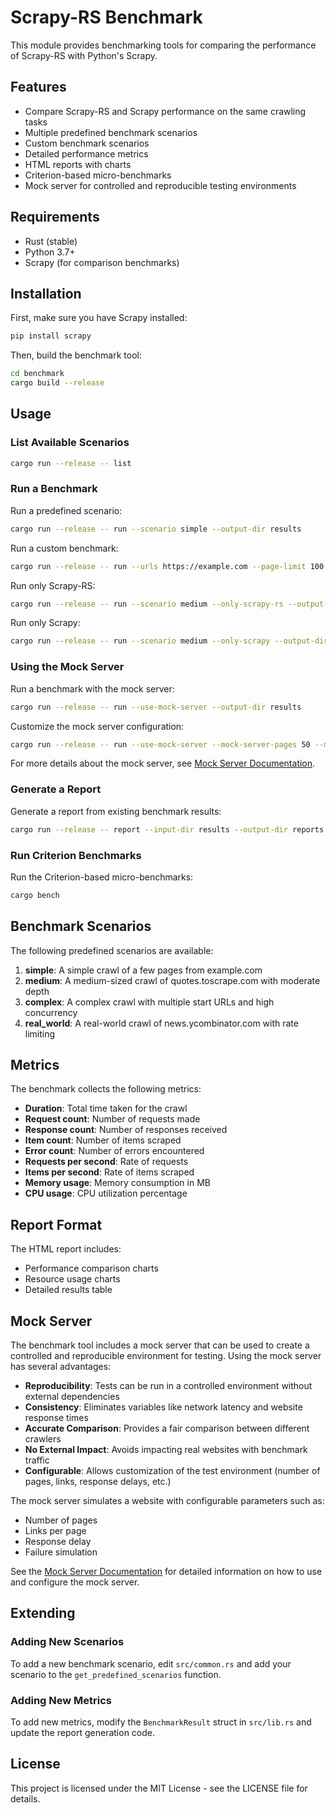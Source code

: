 # Scrapy-RS Benchmark

This module provides benchmarking tools for comparing the performance of Scrapy-RS with Python's Scrapy.

## Features

- Compare Scrapy-RS and Scrapy performance on the same crawling tasks
- Multiple predefined benchmark scenarios
- Custom benchmark scenarios
- Detailed performance metrics
- HTML reports with charts
- Criterion-based micro-benchmarks
- Mock server for controlled and reproducible testing environments

## Requirements

- Rust (stable)
- Python 3.7+
- Scrapy (for comparison benchmarks)

## Installation

First, make sure you have Scrapy installed:

```bash
pip install scrapy
```

Then, build the benchmark tool:

```bash
cd benchmark
cargo build --release
```

## Usage

### List Available Scenarios

```bash
cargo run --release -- list
```

### Run a Benchmark

Run a predefined scenario:

```bash
cargo run --release -- run --scenario simple --output-dir results
```

Run a custom benchmark:

```bash
cargo run --release -- run --urls https://example.com --page-limit 100 --max-depth 2 --concurrent-requests 8 --output-dir results
```

Run only Scrapy-RS:

```bash
cargo run --release -- run --scenario medium --only-scrapy-rs --output-dir results
```

Run only Scrapy:

```bash
cargo run --release -- run --scenario medium --only-scrapy --output-dir results
```

### Using the Mock Server

Run a benchmark with the mock server:

```bash
cargo run --release -- run --use-mock-server --output-dir results
```

Customize the mock server configuration:

```bash
cargo run --release -- run --use-mock-server --mock-server-pages 50 --mock-server-links 5 --output-dir results
```

For more details about the mock server, see [Mock Server Documentation](README_MOCK_SERVER.md).

### Generate a Report

Generate a report from existing benchmark results:

```bash
cargo run --release -- report --input-dir results --output-dir reports
```

### Run Criterion Benchmarks

Run the Criterion-based micro-benchmarks:

```bash
cargo bench
```

## Benchmark Scenarios

The following predefined scenarios are available:

1. **simple**: A simple crawl of a few pages from example.com
2. **medium**: A medium-sized crawl of quotes.toscrape.com with moderate depth
3. **complex**: A complex crawl with multiple start URLs and high concurrency
4. **real_world**: A real-world crawl of news.ycombinator.com with rate limiting

## Metrics

The benchmark collects the following metrics:

- **Duration**: Total time taken for the crawl
- **Request count**: Number of requests made
- **Response count**: Number of responses received
- **Item count**: Number of items scraped
- **Error count**: Number of errors encountered
- **Requests per second**: Rate of requests
- **Items per second**: Rate of items scraped
- **Memory usage**: Memory consumption in MB
- **CPU usage**: CPU utilization percentage

## Report Format

The HTML report includes:

- Performance comparison charts
- Resource usage charts
- Detailed results table

## Mock Server

The benchmark tool includes a mock server that can be used to create a controlled and reproducible environment for testing. Using the mock server has several advantages:

- **Reproducibility**: Tests can be run in a controlled environment without external dependencies
- **Consistency**: Eliminates variables like network latency and website response times
- **Accurate Comparison**: Provides a fair comparison between different crawlers
- **No External Impact**: Avoids impacting real websites with benchmark traffic
- **Configurable**: Allows customization of the test environment (number of pages, links, response delays, etc.)

The mock server simulates a website with configurable parameters such as:
- Number of pages
- Links per page
- Response delay
- Failure simulation

See the [Mock Server Documentation](README_MOCK_SERVER.md) for detailed information on how to use and configure the mock server.

## Extending

### Adding New Scenarios

To add a new benchmark scenario, edit `src/common.rs` and add your scenario to the `get_predefined_scenarios` function.

### Adding New Metrics

To add new metrics, modify the `BenchmarkResult` struct in `src/lib.rs` and update the report generation code.

## License

This project is licensed under the MIT License - see the LICENSE file for details. 
